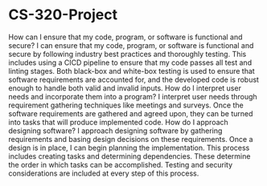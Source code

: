 # CS-320-Project

How can I ensure that my code, program, or software is functional and secure?
  I can ensure that my code, program, or software is functional and secure by following industry best practices and thoroughly testing. This includes using a CICD pipeline to ensure that my code passes all test and linting stages. Both black-box and white-box testing is used to ensure that software requirements are accounted for, and the developed code is robust enough to handle both valid and invalid inputs.
How do I interpret user needs and incorporate them into a program?
	I interpret user needs through requirement gathering techniques like meetings and surveys. Once the software requirements are gathered and agreed upon, they can be turned into tasks that will produce implemented code. 
How do I approach designing software?
	I approach designing software by gathering requirements and basing design decisions on these requirements. Once a design is in place, I can begin planning the implementation. This process includes creating tasks and determining dependencies. These determine the order in which tasks can be accomplished. Testing and security considerations are included at every step of this process. 
